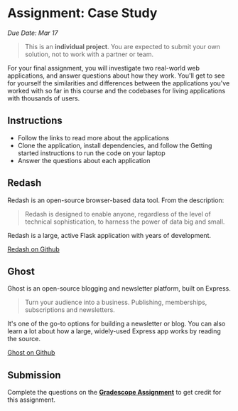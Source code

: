 # Assignment: Case Study

_Due Date: Mar 17_

> This is an **individual project**. You are expected to submit your own solution,
> not to work with a partner or team.

For your final assignment, you will investigate two real-world web applications, and answer questions about how they work. You'll get to see for yourself the similarities and differences between the applications you've worked with so far in this course and the codebases for living applications with thousands of users.

## Instructions

- Follow the links to read more about the applications
- Clone the application, install dependencies, and follow the Getting started instructions to run the code on your laptop
- Answer the questions about each application

## Redash

Redash is an open-source browser-based data tool. From the description:

> Redash is designed to enable anyone, regardless of the level of technical sophistication, to harness the power of data big and small.

Redash is a large, active Flask application with years of development.

[Redash on Github](https://github.com/getredash/redash)

## Ghost

Ghost is an open-source blogging and newsletter platform, built on Express.

> Turn your audience into a business. Publishing, memberships, subscriptions and newsletters.

It's one of the go-to options for building a newsletter or blog. You can also learn a lot about how a large, widely-used Express app works by reading the source.

[Ghost on Github](https://github.com/TryGhost/Ghost)


## Submission

Complete the questions on the **[Gradescope Assignment](https://www.gradescope.com/courses/480017/assignments/2739963)** to get credit for this assignment.
